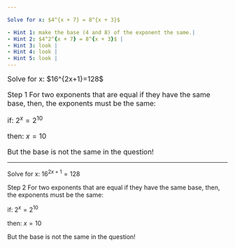 ```yaml
---

Solve for x: $4^{x + 7} = 8^{x + 3}$

- Hint 1: make the base (4 and 8) of the exponent the same.|
- Hint 2: $4^2^{x + 7} = 8^{x + 3}$ |
- Hint 3: look |
- Hint 4: look |
- Hint 5: look |
---
```


<font size=3>
Solve for x: $16^{2x+1}=128$

Step 1
For two exponents that are equal if they have the same base, then, the exponents must be the same:

if: $2^{x} = 2^{10}$

then: $x = 10$

But the base is not the same in the question!
</font>

---

Solve for x: $16^{2x+1}=128$

Step 2
For two exponents that are equal if they have the same base, then, the exponents must be the same:

if: $2^{x} = 2^{10}$

then: $x = 10$

But the base is not the same in the question!
